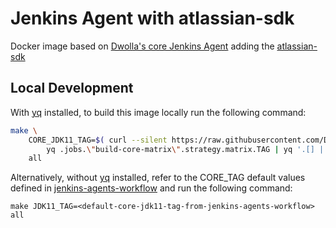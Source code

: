 # Jenkins Agent with atlassian-sdk

Docker image based on [Dwolla's core Jenkins Agent](https://github.com/Dwolla/jenkins-agent-docker-core) adding the [atlassian-sdk](https://developer.atlassian.com/server/framework/atlassian-sdk/)

## Local Development

With [yq](https://kislyuk.github.io/yq/) installed, to build this image locally run the following command:

```bash
make \
    CORE_JDK11_TAG=$( curl --silent https://raw.githubusercontent.com/Dwolla/jenkins-agents-workflow/main/.github/workflows/build-docker-image.yml | \
        yq .jobs.\"build-core-matrix\".strategy.matrix.TAG | yq '.[] | select (test(".*?jdk11.*?"))') \
    all
```

Alternatively, without [yq](https://kislyuk.github.io/yq/) installed, refer to the CORE_TAG default values defined in [jenkins-agents-workflow](https://github.com/Dwolla/jenkins-agents-workflow/blob/main/.github/workflows/build-docker-image.yml) and run the following command:

`make JDK11_TAG=<default-core-jdk11-tag-from-jenkins-agents-workflow> all`